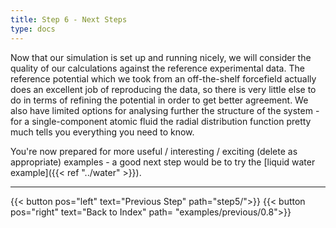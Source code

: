 ```yaml
---
title: Step 6 - Next Steps
type: docs
---
```


Now that our simulation is set up and running nicely, we will consider the quality of our calculations against the reference experimental data. The reference potential which we took from an off-the-shelf forcefield actually does an excellent job of reproducing the data, so there is very little else to do in terms of refining the potential in order to get better agreement. We also have limited options for analysing further the structure of the system - for a single-component atomic fluid the radial distribution function pretty much tells you everything you need to know.

You're now prepared for more useful / interesting / exciting (delete as appropriate) examples - a good next step would be to try the [liquid water example]({{< ref "../water" >}}).

* * *
{{< button pos="left" text="Previous Step" path="step5/">}}
{{< button pos="right" text="Back to Index" path= "examples/previous/0.8">}}
